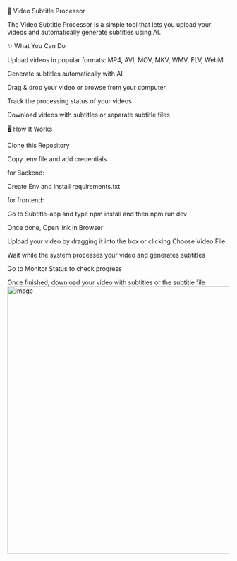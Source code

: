 🎥 Video Subtitle Processor

The Video Subtitle Processor is a simple tool that lets you upload your videos and automatically generate subtitles using AI. 

✨ What You Can Do

Upload videos in popular formats: MP4, AVI, MOV, MKV, WMV, FLV, WebM

Generate subtitles automatically with AI

Drag & drop your video or browse from your computer

Track the processing status of your videos

Download videos with subtitles or separate subtitle files

🖥️ How It Works

Clone this Repository

Copy .env file and add credentials

for Backend:

Create Env and install requirements.txt

for frontend:

Go to Subtitle-app and type npm install and then npm run dev

Once done, Open link in Browser

Upload your video by dragging it into the box or clicking Choose Video File

Wait while the system processes your video and generates subtitles

Go to Monitor Status to check progress

Once finished, download your video with subtitles or the subtitle file
<img width="1316" height="605" alt="image" src="https://github.com/user-attachments/assets/8632d9af-1953-4b15-9096-909d3f5b57d6" />

